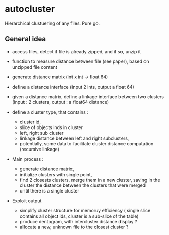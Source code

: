 # autocluster
Hierarchical clustuering of any files. Pure go.


## General idea

* access files, detect if file is already zipped, and if so, unzip it
* function to measure distance between file (see paper), based on unzipped file content
* generate distance matrix (int x int -> float 64)
* define a distance interface (input 2 ints, output a float 64)

* given a distance matrix, define a linkage interface between two clusters (input : 2 clusters, output : a float64 distance)
* define a cluster type, that contains :
  * cluster id,
  * slice of objects inds in cluster
  * left, right sub cluster
  * linkage distance between left and right subclusters,
  * potentially, some data to facilitate cluster distance computation (recursive linkage)
 
* Main process :
    * generate distance matrix,
    * initialize clusters with single point,
    * find 2 closests clusters, merge them in a new cluster, saving in the cluster the distance between the clusters that were merged
    * until there is a single cluster
 
* Exploit output
  * simplify cluster structure for memoruy efficiency ( single slice contains all object ids, cluster is a sub-slice of the table)
  * produce dentogram, with intercluster distance display ? 
  * allocate a new, unknown file to the closest cluster ?
